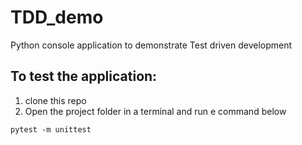 # TDD_demo

Python console application to demonstrate Test driven development
## To test the application:
1. clone this repo
2. Open the project folder in a terminal and run e command below


```pytest -m unittest```
